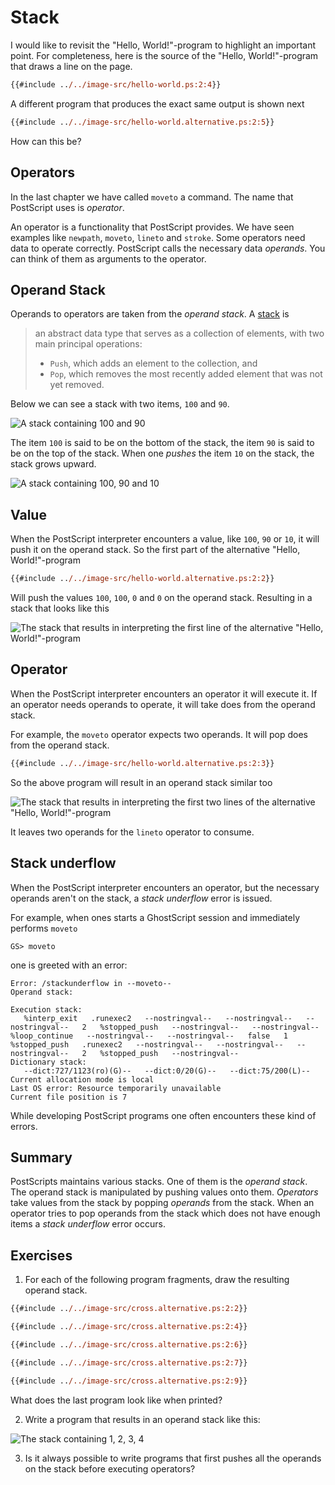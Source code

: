 # Stack
I would like to revisit the "Hello, World!"-program to highlight an important point. For completeness, here is the source of the "Hello, World!"-program that draws a line on the page.

```ps
{{#include ../../image-src/hello-world.ps:2:4}}
```

A different program that produces the exact same output is shown next

```ps
{{#include ../../image-src/hello-world.alternative.ps:2:5}}
```

How can this be?

## Operators
In the last chapter we have called `moveto` a command. The name that PostScript uses is _operator_.

An operator is a functionality that PostScript provides. We have seen examples like `newpath`, `moveto`, `lineto` and `stroke`. Some operators need data to operate correctly. PostScript calls the necessary data _operands_. You can think of them as arguments to the operator.

## Operand Stack
Operands to operators are taken from the _operand stack_. A [stack][wikipedia:stack] is

> an abstract data type that serves as a collection of elements, with two main principal operations:
>
> * `Push`, which adds an element to the collection, and
> * `Pop`, which removes the most recently added element that was not yet removed.

Below we can see a stack with two items, `100` and `90`.

![A stack containing 100 and 90](../image/generated/stack-02.png)

The item `100` is said to be on the bottom of the stack, the item `90` is said to be on the top of the stack. When one _pushes_ the item `10` on the stack, the stack grows upward.

![A stack containing 100, 90 and 10](../image/generated/stack-03.png)

## Value
When the PostScript interpreter encounters a value, like `100`, `90` or `10`, it will push it on the operand stack. So the first part of the alternative "Hello, World!"-program

```ps
{{#include ../../image-src/hello-world.alternative.ps:2:2}}
```

Will push the values `100`, `100`, `0` and `0` on the operand stack. Resulting in a stack that looks like this

![The stack that results in interpreting the first line of the alternative "Hello, World!"-program](../image/generated/stack-hello-04.png)

## Operator
When the PostScript interpreter encounters an operator it will execute it. If an operator needs operands to operate, it will take does from the operand stack.

For example, the `moveto` operator expects two operands. It will pop does from the operand stack.

```ps
{{#include ../../image-src/hello-world.alternative.ps:2:3}}
```

So the above program will result in an operand stack similar too

![The stack that results in interpreting the first two lines of the alternative "Hello, World!"-program](../image/generated/stack-hello-02.png)

It leaves two operands for the `lineto` operator to consume.

## Stack underflow
When the PostScript interpreter encounters an operator, but the necessary operands aren't on the stack, a _stack underflow_ error is issued.

For example, when ones starts a GhostScript session and immediately performs `moveto`

```
GS> moveto
```

one is greeted with an error:

```
Error: /stackunderflow in --moveto--
Operand stack:

Execution stack:
   %interp_exit   .runexec2   --nostringval--   --nostringval--   --nostringval--   2   %stopped_push   --nostringval--   --nostringval--   %loop_continue   --nostringval--   --nostringval--   false   1   %stopped_push   .runexec2   --nostringval--   --nostringval--   --nostringval--   2   %stopped_push   --nostringval--
Dictionary stack:
   --dict:727/1123(ro)(G)--   --dict:0/20(G)--   --dict:75/200(L)--
Current allocation mode is local
Last OS error: Resource temporarily unavailable
Current file position is 7
```

While developing PostScript programs one often encounters these kind of errors.

## Summary
PostScripts maintains various stacks. One of them is the _operand stack_. The operand stack is manipulated by pushing values onto them. _Operators_ take values from the stack by popping _operands_ from the stack. When an operator tries to pop operands from the stack which does not have enough items a _stack underflow_ error occurs.

## Exercises
1. For each of the following program fragments, draw the resulting operand stack.

```ps
{{#include ../../image-src/cross.alternative.ps:2:2}}
```

```ps
{{#include ../../image-src/cross.alternative.ps:2:4}}
```

```ps
{{#include ../../image-src/cross.alternative.ps:2:6}}
```

```ps
{{#include ../../image-src/cross.alternative.ps:2:7}}
```

```ps
{{#include ../../image-src/cross.alternative.ps:2:9}}
```

What does the last program look like when printed?

2. Write a program that results in an operand stack like this:

![The stack containing 1, 2, 3, 4](../image/generated/stack-exercise.png)

3. Is it always possible to write programs that first pushes all the operands on the stack before executing operators?

[wikipedia:stack]: https://en.wikipedia.org/wiki/Stack_%28abstract_data_type%29
